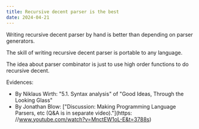 ```yaml
---
title: Recursive decent parser is the best
date: 2024-04-21
---
```


Writing recursive decent parser by hand
is better than depending on parser generators.

The skill of writing recursive decent parser
is portable to any language.

The idea about parser combinator is just
to use high order functions to do recursive decent.

Evidences:

- By Niklaus Wirth: "5.1. Syntax analysis" of "Good Ideas, Through the Looking Glass"
- By Jonathan Blow: ["Discussion: Making Programming Language Parsers, etc (Q&A is in separate video)."](https:  //www.youtube.com/watch?v=MnctEW1oL-E&t=3788s)
